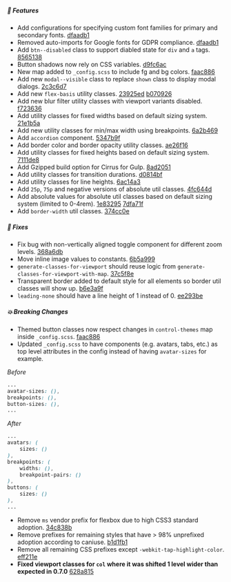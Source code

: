 ##### 🎉 Features

- Add configurations for specifying custom font families for primary and secondary fonts. [dfaadb1](https://github.com/Spiderpig86/Cirrus/commit/dfaadb19914e92612f0f775ec13d4efc6c7ac7dc)
- Removed auto-imports for Google fonts for GDPR compliance. [dfaadb1](https://github.com/Spiderpig86/Cirrus/commit/dfaadb19914e92612f0f775ec13d4efc6c7ac7dc)
- Add `btn--disabled` class to support diabled state for `div` and `a` tags. [8565138](https://github.com/Spiderpig86/Cirrus/commit/85651388cfe90219a8d51c4cef94f47c1ac68eba)
- Button shadows now rely on CSS variables. [d9fc6ac](https://github.com/Spiderpig86/Cirrus/commit/d9fc6ac98c892b711ddd070b4a8db50887973e0e)
- New map added to `_config.scss` to include fg and bg colors. [faac886](https://github.com/Spiderpig86/Cirrus/commit/faac886ecb62c2bcbdb7e937b8a7c9430925a558)
- Add new `modal--visible` class to replace `shown` class to display modal dialogs. [2c3c6d7](https://github.com/Spiderpig86/Cirrus/commit/2c3c6d7ab93a6c18c40dbc4ca140ed1d66c55b9c)
- Add new `flex-basis` utility classes. [23925ed](https://github.com/Spiderpig86/Cirrus/commit/23925ed3c62795bbff22f4c692b6f1ae86c2846d) [b070926](https://github.com/Spiderpig86/Cirrus/commit/b070926d3d8e73f0f94fb80b3d35da2463d7d16a)
- Add new blur filter utility classes with viewport variants disabled. [f723636](https://github.com/Spiderpig86/Cirrus/commit/f723636792ab2978e66570c11f1ca62fff78e2cf)
- Add utility classes for fixed widths based on default sizing system. [21e1b5a](https://github.com/Spiderpig86/Cirrus/commit/21e1b5a69f03a96888931c252b5be950c4007571)
- Add new utility classes for min/max width using breakpoints. [6a2b469](https://github.com/Spiderpig86/Cirrus/commit/6a2b469c97c4068c8d5dddd66e095d498fcd836e)
- Add `accordion` component. [5347b9f](https://github.com/Spiderpig86/Cirrus/commit/5347b9f61b7ba1671c2a63f2566b6c9f8a443b83)
- Add border color and border opacity utility classes. [ae26f16](https://github.com/Spiderpig86/Cirrus/commit/ae26f16cbb0a022f9c00c659ea56c233426f7755)
- Add utility classes for fixed heights based on default sizing system. [7111de8](https://github.com/Spiderpig86/Cirrus/commit/7111de8a52f054c1d6dd00823c15739aca0b34bd)
- Add Gzipped build option for Cirrus for Gulp. [8ad2051](https://github.com/Spiderpig86/Cirrus/commit/8ad20517dfa10161ef36ee10ee0a0626b878510d)
- Add utility classes for transition durations. [d0814bf](https://github.com/Spiderpig86/Cirrus/commit/d0814bf5fe8670d3d597711feb040a753e9c2873)
- Add utility classes for line heights. [6ac14a3](https://github.com/Spiderpig86/Cirrus/commit/6ac14a31548425ec7f3b3fc49ecef68a70cebc71)
- Add `25p`, `75p` and negative versions of absolute util classes. [4fc644d](https://github.com/Spiderpig86/Cirrus/commit/4fc644dd7f7d6bb6cd94c389b39ee231b14ab760) 
- Add absolute values for absolute util classes based on default sizing system (limited to 0-4rem). [1e83295](https://github.com/Spiderpig86/Cirrus/commit/1e83295b2fefcfbae0e8a53334c5614b10c05cd9) [7dfa71f](https://github.com/Spiderpig86/Cirrus/commit/7dfa71f2809367a3cfb4f19de3f5bd2af0126b95)
- Add `border-width` util classes. [374cc0e](https://github.com/Spiderpig86/Cirrus/commit/374cc0ec05e757d189cd67298cb91db8eff8ff53)

##### 🐛 Fixes

- Fix bug with non-vertically aligned toggle component for different zoom levels. [368a6db](https://github.com/Spiderpig86/Cirrus/commit/368a6dbbc6a38043843f1031a63125bbc865fa58)
- Move inline image values to constants. [6b5a999](https://github.com/Spiderpig86/Cirrus/commit/6b5a99961f986abcbbe52e2e4825cd4089fe8970)
- `generate-classes-for-viewport` should reuse logic from `generate-classes-for-viewport-with-map`. [37c5f8e](https://github.com/Spiderpig86/Cirrus/commit/37c5f8e09bd80e6f48315d8fc7aa365507faa438)
- Transparent border added to default style for all elements so border util classes will show up. [b6e3a9f](https://github.com/Spiderpig86/Cirrus/commit/b6e3a9fc359b00528b3bcb008068ea8346225ead)
- `leading-none` should have a line height of 1 instead of 0. [ee293be](https://github.com/Spiderpig86/Cirrus/commit/ee293bea11df97cf2c02e0541748bb2dcba2ee25)

##### 💥 Breaking Changes

- Themed button classes now respect changes in `control-themes` map inside `_config.scss`. [faac886](https://github.com/Spiderpig86/Cirrus/commit/faac886ecb62c2bcbdb7e937b8a7c9430925a558)
- Updated `_config.scss` to have components (e.g. avatars, tabs, etc.) as top level attributes in the config instead of having `avatar-sizes` for example.

*Before*
```scss
...
avatar-sizes: (),
breakpoints: (),
button-sizes: (),
...
```

*After*

```scss
...
avatars: (
    sizes: ()
),
breakpoints: (
    widths: (),
    breakpoint-pairs: ()
),
buttons: (
    sizes: ()
),
...
```

- Remove `ms` vendor prefix for flexbox due to high CSS3 standard adoption. [34c838b](https://github.com/Spiderpig86/Cirrus/commit/34c838b9ab87302947cd38b2a9869f361bce786e)
- Remove prefixes for remaining styles that have > 98% unprefixed adoption according to caniuse. [b1d1fb1](https://github.com/Spiderpig86/Cirrus/commit/b1d1fb140ad875f6acb1dc09578ac132cff0b4fc)
- Remove all remaining CSS prefixes except `-webkit-tap-highlight-color`. [eff211e](https://github.com/Spiderpig86/Cirrus/commit/eff211e6b008f0cb3289d51eb338913e0ffaa8a3)
- **Fixed viewport classes for `col` where it was shifted 1 level wider than expected in 0.7.0** [628a815](https://github.com/Spiderpig86/Cirrus/commit/628a815832e195b048bd71da250e225853a1ef85)
